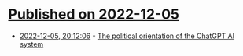 # [Published on 2022-12-05](index.md)

* [2022-12-05, 20:12:06](https://news.ycombinator.com/item?id=33871203) - [The political orientation of the ChatGPT AI system](https://davidrozado.substack.com/p/the-political-orientation-of-the)
